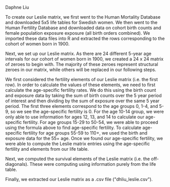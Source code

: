 Daphne Liu

To create our Leslie matrix, we first went to the Human Mortality Database and downloaded 5x5 life tables for Swedish women. We then went to the Human Fertility Database and downloaded data on  cohort birth counts and female population exposure exposure (all birth orders combined). We imported these data files into R and extracted the rows corresponding to the cohort of women born in 1900.

Next, we set up our Leslie matrix. As there are 24 different 5-year age intervals for our cohort of women born in 1900, we created a 24 x 24 matrix of zeroes to begin with. The majority of these zeroes represent structural zeroes in our matrix, while others will be replaced in our following steps.

We first considered the fertility elements of our Leslie matrix (i.e. the first row). In order to calculate the values of these elements, we need to first calculate the age-specific fertility rates. We do this using the birth count and exposure data by taking the sum of birth counts over the 5 year period of interest and then dividing by the sum of exposure over the same 5 year period. The first three elements correspond to the age groups 0, 1-4, and 5-9, so we see the age-specific fertility is 0. For the age 10-14 group, we were only able to use information for ages 12, 13, and 14 to calculate our age-specific fertility. For age groups 15-29 to 50-54, we were able to proceed using the formula above to find age-specific fertility. To calculate age-specific fertility for age groups 55-59 to 110+, we used the birth and exposure data for the 55+ age. Once we found our age-specific fertility, we were able to compute the Leslie matrix entries using the age-specific fertility and elements from our life table.

Next, we computed the survival elements of the Leslie matrix (i.e. the off-diagonals). These were computing using information purely from the life table. 

Finally, we extracted our Leslie matrix as a .csv file ("dhliu_leslie.csv"). 
